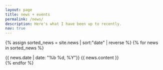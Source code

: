 ```yaml
---
layout: page
title: news + events
permalink: /news/
description: Here's what I have been up to recently.
nav: true
---
```


{% assign sorted_news = site.news | sort:"date" | reverse %}
{% for news in sorted_news %}
<article class="post-content">
 {{ news.date | date: "%b %d, %Y"}}
 {{ news.content }}
<article class="post-content">
{% endfor %}


